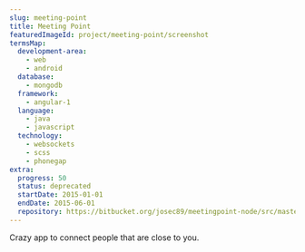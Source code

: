```yaml
---
slug: meeting-point
title: Meeting Point
featuredImageId: project/meeting-point/screenshot
termsMap:
  development-area:
    - web
    - android
  database:
    - mongodb
  framework:
    - angular-1
  language:
    - java
    - javascript
  technology:
    - websockets
    - scss
    - phonegap
extra:
  progress: 50
  status: deprecated
  startDate: 2015-01-01
  endDate: 2015-06-01
  repository: https://bitbucket.org/josec89/meetingpoint-node/src/master/
---
```


Crazy app to connect people that are close to you.
